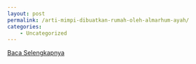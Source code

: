 ```yaml
---
layout: post
permalink: /arti-mimpi-dibuatkan-rumah-oleh-almarhum-ayah/
categories:
    - Uncategorized
---
```


[Baca Selengkapnya](/05)